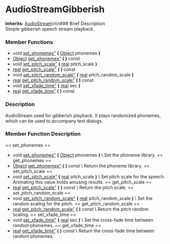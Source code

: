 #  AudioStreamGibberish  
**Inherits:** [AudioStream](class_audiostream)\\n\\n###  Brief Description  
Simple gibberish speech stream playback.
###  Member Functions 
  * void [set_phonemes"](#set_phonemes) **(** [Object](class_object) phonemes  **)**
  * [Object](class_object) [get_phonemes"](#get_phonemes) **(** **)** const
  * void [set_pitch_scale"](#set_pitch_scale) **(** [real](class_real) pitch_scale  **)**
  * [real](class_real) [get_pitch_scale"](#get_pitch_scale) **(** **)** const
  * void [set_pitch_random_scale"](#set_pitch_random_scale) **(** [real](class_real) pitch_random_scale  **)**
  * [real](class_real) [get_pitch_random_scale"](#get_pitch_random_scale) **(** **)** const
  * void [set_xfade_time"](#set_xfade_time) **(** [real](class_real) sec  **)**
  * [real](class_real) [get_xfade_time"](#get_xfade_time) **(** **)** const
###  Description  
AudioStream used for gibberish playback. It plays randomized phonemes, which can be used to accompany text dialogs.
###  Member Function Description  
==  set_phonemes  ==
  * void [set_phonemes"](#set_phonemes) **(** [Object](class_object) phonemes  **)**
\\
Set the phoneme library.
==  get_phonemes  ==
  * [Object](class_object) [get_phonemes"](#get_phonemes) **(** **)** const
\\
Return the phoneme library.
==  set_pitch_scale  ==
  * void [set_pitch_scale"](#set_pitch_scale) **(** [real](class_real) pitch_scale  **)**
\\
Set pitch scale for the speech. Animating this value holds amusing results.
==  get_pitch_scale  ==
  * [real](class_real) [get_pitch_scale"](#get_pitch_scale) **(** **)** const
\\
Return the pitch scale.
==  set_pitch_random_scale  ==
  * void [set_pitch_random_scale"](#set_pitch_random_scale) **(** [real](class_real) pitch_random_scale  **)**
\\
Set the random scaling for the pitch.
==  get_pitch_random_scale  ==
  * [real](class_real) [get_pitch_random_scale"](#get_pitch_random_scale) **(** **)** const
\\
Return the pitch random scaling.
==  set_xfade_time  ==
  * void [set_xfade_time"](#set_xfade_time) **(** [real](class_real) sec  **)**
\\
Set the cross-fade time between random phonemes.
==  get_xfade_time  ==
  * [real](class_real) [get_xfade_time"](#get_xfade_time) **(** **)** const
\\
Return the cross-fade time between random phonemes.
